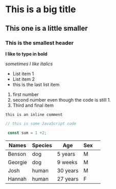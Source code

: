 # This is a big title
## This one is a little smaller
### This is the smallest header

**I like to type in bold**

_sometimes I like italics_

* List item 1
* List item 2
* this is the last list item

1. first number
1. second number even though the code is still 1. 
1. Third and final item

`this is an inline comment`

``` js
// this is some JavaScript code

 const sum = 1 +2;
```

| Names   | Species | Age      | Sex |   |
|---------|---------|----------|-----|---|
| Benson  | dog     | 5 years  | M   |   |
| Georgie | dog     | 9 weeks  | M   |   |
| Josh    | human   | 30 years | M   |   |
| Hannah  | human   | 27 years | F   |   |